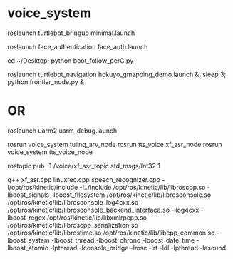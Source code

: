 # voice_system

roslaunch turtlebot_bringup minimal.launch

roslaunch face_authentication face_auth.launch

cd ~/Desktop; python boot_follow_perC.py

roslaunch turtlebot_navigation hokuyo_gmapping_demo.launch &; sleep 3; python frontier_node.py &

# OR

roslaunch uarm2 uarm_debug.launch

rosrun voice_system tuling_arv_node
rosrun tts_voice xf_asr_node
rosrun voice_system tts_voice_node



rostopic pub -1 /voice/xf_asr_topic std_msgs/Int32 1

g++ xf_asr.cpp linuxrec.cpp speech_recognizer.cpp -I/opt/ros/kinetic/include -I../include /opt/ros/kinetic/lib/libroscpp.so -lboost_signals -lboost_filesystem /opt/ros/kinetic/lib/librosconsole.so /opt/ros/kinetic/lib/librosconsole_log4cxx.so /opt/ros/kinetic/lib/librosconsole_backend_interface.so -llog4cxx -lboost_regex /opt/ros/kinetic/lib/libxmlrpcpp.so /opt/ros/kinetic/lib/libroscpp_serialization.so /opt/ros/kinetic/lib/librostime.so /opt/ros/kinetic/lib/libcpp_common.so -lboost_system -lboost_thread -lboost_chrono -lboost_date_time -lboost_atomic -lpthread -lconsole_bridge -lmsc -lrt -ldl -lpthread -lasound

